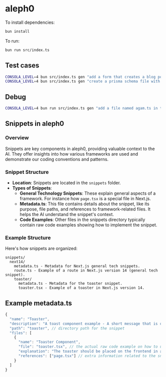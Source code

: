 # aleph0

To install dependencies:

```bash
bun install
```

To run:

```bash
bun run src/index.ts
```

## Test cases

```bash
CONSOLA_LEVEL=4 bun src/index.ts gen "add a form that creates a blog post" -p ../../examples/next
CONSOLA_LEVEL=4 bun src/index.ts gen "create a prisma schema file with a blog model" -p ../../examples/next
```

## Debug

```bash
CONSOLA_LEVEL=4 bun run src/index.ts gen "add a file named agam.ts in the app/ folder" -p ../../examples/next -rd false
```

## Snippets in aleph0

### Overview

Snippets are key components in aleph0, providing valuable context to the AI. They offer insights into how various frameworks are used and demonstrate our coding conventions and patterns.

### Snippet Structure

- **Location**: Snippets are located in the `snippets` folder.
- **Types of Snippets**:
  - **General Technology Snippets**: These explain general aspects of a framework. For instance how `page.tsx` is a special file in Next.js.
  - **Metadata.ts**: This file contains details about the snippet, like its purpose, file paths, and references to framework-related files. It helps the AI understand the snippet's context.
  - **Code Examples**: Other files in the snippets directory typically contain raw code examples showing how to implement the snippet.

### Example Structure

Here's how snippets are organized:

```
snippets/
  next14/
    metadata.ts - Metadata for Next.js general tech snippets.
    route.ts - Example of a route in Next.js version 14 (general tech snippet).
    toaster/
      metadata.ts - Metadata for the toaster snippet.
      toaster.tsx - Example of a toaster in Next.js version 14.
```

## Example metadata.ts

```ts
{
  "name": "Toaster",
  "description": "A toast component example - A short message that is displayed temporarily.",
  "path": "toaster", // directory path for the snippet
  "files": [
    {
      "name": "Toaster Component",
      "file": "toaster.tsx", // the actual raw code example on how to use the snippet
      "explanation": "The toaster should be placed on the frontend in a `toasters/<TOASTER>.ts` file.",
      "references": ["page.tsx"] // extra information related to the snippet like next.js's `page.tsx` conventions.
    }
  ]
}
```

